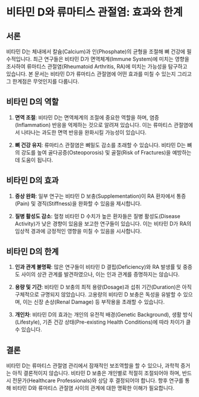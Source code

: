 # 비타민 D와 류마티스 관절염: 효과와 한계

## 서론

비타민 D는 체내에서 칼슘(Calcium)과 인(Phosphate)의 균형을 조절해 뼈 건강에 필수적입니다. 최근 연구들은 비타민 D가 면역체계(Immune System)에 미치는 영향을 조사하여 류마티스 관절염(Rheumatoid Arthritis, RA)에 미치는 가능성을 탐구하고 있습니다. 본 문서는 비타민 D가 류마티스 관절염에 어떤 효과를 미칠 수 있는지 그리고 그 한계점은 무엇인지를 다룹니다.

## 비타민 D의 역할

1. **면역 조절**: 비타민 D는 면역체계의 조절에 중요한 역할을 하며, 염증(Inflammation) 반응을 억제하는 것으로 알려져 있습니다. 이는 류마티스 관절염에서 나타나는 과도한 면역 반응을 완화시킬 가능성이 있습니다.

2. **뼈 건강 유지**: 류마티스 관절염은 뼈밀도 감소를 초래할 수 있습니다. 비타민 D는 뼈의 강도를 높여 골다공증(Osteoporosis) 및 골절(Risk of Fractures)을 예방하는데 도움이 됩니다.

## 비타민 D의 효과

1. **증상 완화**: 일부 연구는 비타민 D 보충(Supplementation)이 RA 환자에서 통증(Pain) 및 경직(Stiffness)을 완화할 수 있음을 제시합니다.

2. **질병 활성도 감소**: 혈청 비타민 D 수치가 높은 환자들은 질병 활성도(Disease Activity)가 낮은 경향이 있음을 보고한 연구들이 있습니다. 이는 비타민 D가 RA의 임상적 경과에 긍정적인 영향을 미칠 수 있음을 시사합니다.

## 비타민 D의 한계

1. **인과 관계 불명확**: 많은 연구들이 비타민 D 결핍(Deficiency)와 RA 발생률 및 중증도 사이의 상관 관계를 발견하였으나, 이는 인과 관계를 증명하지는 않습니다.

2. **용량 및 기간**: 비타민 D 보충의 최적 용량(Dosage)과 섭취 기간(Duration)은 아직 구체적으로 규명되지 않았습니다. 고용량의 비타민 D 보충은 독성을 유발할 수 있으며, 이는 신장 손상(Renal Damage) 등 부작용을 초래할 수 있습니다.

3. **개인차**: 비타민 D의 효과는 개인의 유전적 배경(Genetic Background), 생활 방식(Lifestyle), 기존 건강 상태(Pre-existing Health Conditions)에 따라 차이가 클 수 있습니다.

## 결론

비타민 D는 류마티스 관절염 관리에서 잠재적인 보조역할을 할 수 있으나, 과학적 증거는 아직 결론적이지 않습니다. 비타민 D 보충은 개인별로 적절히 조절되어야 하며, 반드시 전문가(Healthcare Professionals)와 상담 후 결정되어야 합니다. 향후 연구를 통해 비타민 D와 류마티스 관절염 사이의 관계에 대한 명확한 이해가 필요합니다.